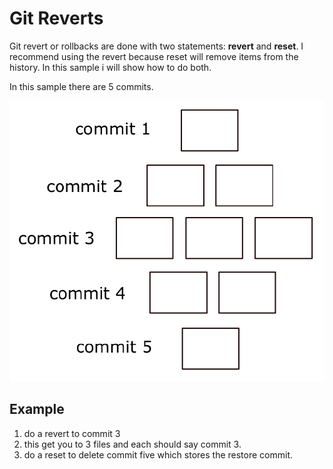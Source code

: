 # Git Reverts

Git revert or rollbacks are done with two statements: **revert** and **reset**. I recommend using the revert because reset will remove items from the history.  In this sample i will show how to do both.  

In this sample there are 5 commits.  

![test](image/commits.png)

## Example

1. do a revert to commit 3
1. this get you to 3 files and each should say commit 3.
1. do a reset to delete commit five which stores the restore commit.

